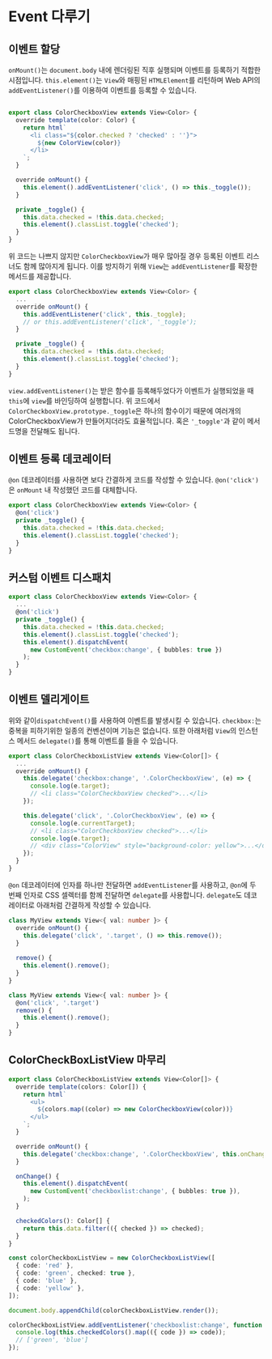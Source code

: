 # Event 다루기

## 이벤트 할당

`onMount()`는 `document.body` 내에 렌더링된 직후 실행되며 이벤트를 등록하기 적합한 시점입니다. `this.element()`는 `View`와 매핑된 `HTMLElement`를 리턴하며 Web API의 `addEventListener()`를 이용하여 이벤트를 등록할 수 있습니다.

```typescript

export class ColorCheckboxView extends View<Color> {
  override template(color: Color) {
    return html`
      <li class="${color.checked ? 'checked' : ''}">
        ${new ColorView(color)}
      </li>
    `;
  }

  override onMount() {
    this.element().addEventListener('click', () => this._toggle());
  }

  private _toggle() {
    this.data.checked = !this.data.checked;
    this.element().classList.toggle('checked');
  }
}
```

위 코드는 나쁘지 않지만 `ColorCheckboxView`가 매우 많아질 경우 등록된 이벤트 리스너도 함께 많아지게 됩니다. 이를 방지하기 위해 `View`는 `addEventListener`를 확장한 메서드를 제공합니다.

```typescript
export class ColorCheckboxView extends View<Color> {
  ...
  override onMount() {
    this.addEventListener('click', this._toggle);
    // or this.addEventListener('click', '_toggle');
  }

  private _toggle() {
    this.data.checked = !this.data.checked;
    this.element().classList.toggle('checked');
  }
}
```

`view.addEventListener()`는 받은 함수를 등록해두었다가 이벤트가 실행되었을 때 `this`에 `view`를 바인딩하여 실행합니다. 위 코드에서 `ColorCheckboxView.prototype._toggle`은 하나의 함수이기 때문에 여러개의 ColorCheckboxView가 만들어지더라도 효율적입니다. 혹은 `'_toggle'`과 같이 메서드명을 전달해도 됩니다.

## 이벤트 등록 데코레이터

`@on` 데코레이터를 사용하면 보다 간결하게 코드를 작성할 수 있습니다. `@on('click')`은 `onMount` 내 작성했던 코드를 대체합니다.

```typescript
export class ColorCheckboxView extends View<Color> {
  @on('click')
  private _toggle() {
    this.data.checked = !this.data.checked;
    this.element().classList.toggle('checked');
  }
}
```

## 커스텀 이벤트 디스패치

```typescript
export class ColorCheckboxView extends View<Color> {
  ...
  @on('click')
  private _toggle() {
    this.data.checked = !this.data.checked;
    this.element().classList.toggle('checked');
    this.element().dispatchEvent(
      new CustomEvent('checkbox:change', { bubbles: true })
    );
  }
}
```

## 이벤트 델리게이트

위와 같이`dispatchEvent()`를 사용하여 이벤트를 발생시킬 수 있습니다. `checkbox:`는 중복을 피하기위한 일종의 컨벤션이며 기능은 없습니다. 또한 아래처럼 `View`의 인스턴스 메서드 `delegate()`를 통해 이벤트를 들을 수 있습니다.

```typescript
export class ColorCheckboxListView extends View<Color[]> {
  ...
  override onMount() {
    this.delegate('checkbox:change', '.ColorCheckboxView', (e) => {
      console.log(e.target);
      // <li class="ColorCheckboxView checked">...</li>
    });

    this.delegate('click', '.ColorCheckboxView', (e) => {
      console.log(e.currentTarget);
      // <li class="ColorCheckboxView checked">...</li>
      console.log(e.target);
      // <div class="ColorView" style="background-color: yellow">...</div>
    });
  }
}
```

`@on` 데코레이터에 인자를 하나만 전달하면 `addEventListener`를 사용하고, `@on`에 두 번째 인자로 CSS 셀렉터를 함께 전달하면 `delegate`를 사용합니다. `delegate`도 데코레이터로 아래처럼 간결하게 작성할 수 있습니다.

```typescript
class MyView extends View<{ val: number }> {
  override onMount() {
    this.delegate('click', '.target', () => this.remove());
  }
  
  remove() {
    this.element().remove();
  }
}

class MyView extends View<{ val: number }> {
  @on('click', '.target')
  remove() {
    this.element().remove();
  }
}
```

## ColorCheckBoxListView 마무리

```typescript
export class ColorCheckboxListView extends View<Color[]> {
  override template(colors: Color[]) {
    return html`
      <ul>
        ${colors.map((color) => new ColorCheckboxView(color))}
      </ul>
    `;
  }

  override onMount() {
    this.delegate('checkbox:change', '.ColorCheckboxView', this.onChange);
  }

  onChange() {
    this.element().dispatchEvent(
      new CustomEvent('checkboxlist:change', { bubbles: true }),
    );
  }

  checkedColors(): Color[] {
    return this.data.filter(({ checked }) => checked);
  }
}

const colorCheckboxListView = new ColorCheckboxListView([
  { code: 'red' },
  { code: 'green', checked: true },
  { code: 'blue' },
  { code: 'yellow' },
]);

document.body.appendChild(colorCheckboxListView.render());

colorCheckboxListView.addEventListener('checkboxlist:change', function () {
  console.log(this.checkedColors().map(({ code }) => code));
  // ['green', 'blue']
});
```
